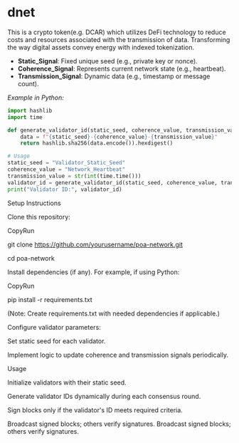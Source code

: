 # dnet
This is a crypto token(e.g. DCAR) which utilizes DeFi technology to reduce costs and resources associated with the transmission of data. Transforming the way digital assets convey energy with indexed tokenization. 

- **Static_Signal**: Fixed unique seed (e.g., private key or nonce).
- **Coherence_Signal**: Represents current network state (e.g., heartbeat).
- **Transmission_Signal**: Dynamic data (e.g., timestamp or message count).

*Example in Python:*

```python
import hashlib
import time

def generate_validator_id(static_seed, coherence_value, transmission_value):
    data = f"{static_seed}-{coherence_value}-{transmission_value}"
    return hashlib.sha256(data.encode()).hexdigest()

# Usage
static_seed = "Validator_Static_Seed"
coherence_value = "Network_Heartbeat"
transmission_value = str(int(time.time()))
validator_id = generate_validator_id(static_seed, coherence_value, transmission_value)
print("Validator ID:", validator_id)
```
Setup Instructions

Clone this repository:

CopyRun

git clone https://github.com/yourusername/poa-network.git

cd poa-network

Install dependencies (if any). For example, if using Python:

CopyRun

pip install -r requirements.txt

(Note: Create requirements.txt with needed dependencies if applicable.)

Configure validator parameters:

Set static seed for each validator.

Implement logic to update coherence and transmission signals periodically.

Usage

Initialize validators with their static seed.

Generate validator IDs dynamically during each consensus round.

Sign blocks only if the validator's ID meets required criteria.

Broadcast signed blocks; others verify signatures.
Broadcast signed blocks; others verify signatures.
